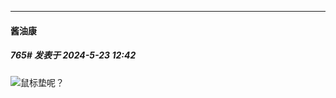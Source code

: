 ﻿
*****

####  酱油康  
##### 765#       发表于 2024-5-23 12:42

<img src="https://static.saraba1st.com/image/smiley/face2017/018.png" referrerpolicy="no-referrer">鼠标垫呢？

